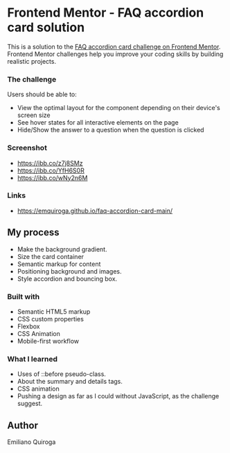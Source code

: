 # Frontend Mentor - FAQ accordion card solution

This is a solution to the [FAQ accordion card challenge on Frontend Mentor](https://www.frontendmentor.io/challenges/faq-accordion-card-XlyjD0Oam). Frontend Mentor challenges help you improve your coding skills by building realistic projects.

### The challenge

Users should be able to:

- View the optimal layout for the component depending on their device's screen size
- See hover states for all interactive elements on the page
- Hide/Show the answer to a question when the question is clicked

### Screenshot

- https://ibb.co/z7j8SMz
- https://ibb.co/YfH6S0R
- https://ibb.co/wNy2n6M

### Links

- https://emquiroga.github.io/faq-accordion-card-main/

## My process

- Make the background gradient.
- Size the card container
- Semantic markup for content
- Positioning background and images.
- Style accordion and bouncing box.

### Built with

- Semantic HTML5 markup
- CSS custom properties
- Flexbox
- CSS Animation
- Mobile-first workflow

### What I learned

- Uses of ::before pseudo-class.
- About the summary and details tags.
- CSS animation
- Pushing a design as far as I could without JavaScript, as the challenge suggest.

## Author

Emiliano Quiroga
